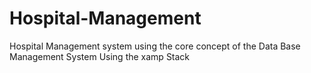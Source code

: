 # Hospital-Management
Hospital Management system using the core concept of the Data Base Management System Using the xamp Stack

